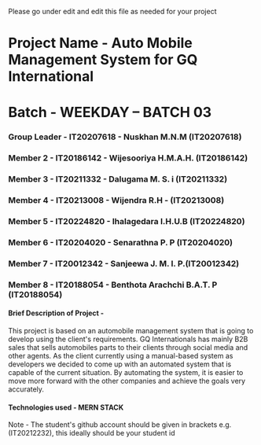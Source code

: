 Please go under edit and edit this file as needed for your project

# Project Name - Auto Mobile Management System for GQ International
# Batch - WEEKDAY – BATCH 03   
### Group Leader - IT20207618 - Nuskhan M.N.M (IT20207618)
### Member 2 - IT20186142 - Wijesooriya H.M.A.H. (IT20186142)
### Member 3 - IT20211332 - Dalugama M. S. i (IT20211332)
### Member 4 - IT20213008 - Wijendra R.H - (IT20213008)
### Member 5 - IT20224820 - Ihalagedara I.H.U.B (IT20224820)
### Member 6 - IT20204020 - Senarathna P. P (IT20204020)
### Member 7 - IT20012342 - Sanjeewa J. M. I. P.(IT20012342)
### Member 8 - IT20188054 - Benthota Arachchi B.A.T. P (IT20188054)

#### Brief Description of Project - 

This project is based on an automobile management system that is going to develop using the client's requirements. GQ Internationals has mainly B2B sales that sells automobiles parts to their clients through social media and other agents.  As the client currently using a manual-based system as developers we decided to come up with an automated system that is capable of the current situation. By automating the system, it is easier to move more forward with the other companies and achieve the goals very accurately.

#### Technologies used - MERN STACK

Note - The student's github account should be given in brackets e.g. (IT20212232), this ideally should be your student id 

